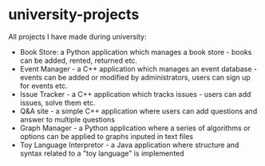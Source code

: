 # university-projects
All projects I have made during university:
* Book Store: a Python application which manages a book store - books can be added, rented, returned etc.
* Event Manager - a C++ application which manages an event database - events can be added or modified by administrators, users can sign up for events etc.
* Issue Tracker - a C++ application which tracks issues - users can add issues, solve them etc.
* Q&A site - a simple C++ application where users can add questions and answer to multiple questions
* Graph Manager - a Python application where a series of algorithms or options can be applied to graphs inputed in text files
* Toy Language Interpretor - a Java application where structure and syntax related to a "toy language" is implemented

